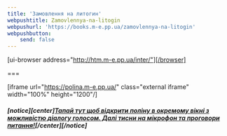 ```yaml
---
title: 'Замовлення на литогин'
webpushtitle: Zamovlennya-na-litogin
webpushurl: 'https://books.m-e.pp.ua/zamovlennya-na-litogin'
webpushbutton:
    send: false
---
```


[ui-browser address="http://htm.m-e.pp.ua/inter/"][/browser]

===

[iframe url="https://polina.m-e.pp.ua/" class="external iframe" width="100%" height="1200"/]
##### **[notice][center][Тапай тут щоб відкрити поліну в окремому вікні з можливістю діалогу голосом. Далі тисни на мікрофон та проговори питання!](https://polina.m-e.pp.ua/)[/center][/notice]**